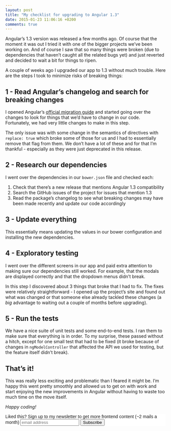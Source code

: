 ```yaml
---
layout: post
title: "My checklist for upgrading to Angular 1.3"
date: 2015-01-23 11:06:16 +0200
comments: true
---
```


Angular’s 1.3 version was released a few months ago. Of course that the moment it was out I tried it with one of the bigger projects we’ve been working on. And of course I saw that so many things were broken (due to dependencies that haven’t caught all the related bugs yet) and just reverted and decided to wait a bit for things to ripen.

A couple of weeks ago I upgraded our app to 1.3 without much trouble. Here are the steps I took to minimize risks of breaking things:

## 1 - Read Angular’s changelog and search for breaking changes

I opened Angular’s [official migration guide](https://docs.angularjs.org/guide/migration#migrating-from-1-2-to-1-3) and started going over the changes to look for things that we’d have to change in our code. Fortunately, we had very little changes to make in this step. 

The only issue was with some change in the semantics of directives with `replace: true` which broke some of those for us and I had to essentially remove that flag from them. We don’t have a lot of these and for that I’m thankful - especially as they were just deprecated in this release.

## 2 - Research our dependencies

I went over the dependencies in our `bower.json` file and checked each:

1. Check that there’s a new release that mentions Angular 1.3 compatibility
1. Search the GitHub issues of the project for issues that mention 1.3
1. Read the package’s changelog to see what breaking changes may have been made recently and update our code accordingly

## 3 - Update everything

This essentially means updating the values in our bower configuration and installing the new dependencies. 

## 4 - Exploratory testing

I went over the different screens in our app and paid extra attention to making sure our dependencies still worked. For example, that the modals are displayed correctly and that the dropdown menus didn’t break.

In this step I discovered about 3 things that broke that I had to fix. The fixes were relatively straightforward - I opened up the project’s site and found out what was changed or that someone else already tackled these changes (a *big* advantage to waiting out a couple of months before upgrading).

## 5 - Run the tests

We have a nice suite of unit tests and some end-to-end tests. I ran them to make sure that everything is in order. To my surprise, these passed without a hitch, except for one small test that had to be fixed (it broke because of changes in `ngModelController` that affected the API we used for testing, but the feature itself didn’t break).

## That’s it!

This was really less exciting and problematic than I feared it might be. I’m happy this went pretty smoothly and allowed us to get on with work and start enjoying the new improvements in Angular without having to waste too much time on the move itself.

*Happy coding!*

<!-- Begin MailChimp Signup Form -->
<link href="http://cdn-images.mailchimp.com/embedcode/slim-081711.css" rel="stylesheet" type="text/css">
<style type="text/css">
    #mc_embed_signup{background:#fff; clear:left; font:14px Helvetica,Arial,sans-serif; }
    /* Add your own MailChimp form style overrides in your site stylesheet or in this style block.
       We recommend moving this block and the preceding CSS link to the HEAD of your HTML file. */
</style>
<div id="mc_embed_signup">
<form action="http://codelord.us6.list-manage.com/subscribe/post?u=78b36f07d7d2e7e91eb8deee3&amp;id=c9a8d439c8" method="post" id="mc-embedded-subscribe-form" name="mc-embedded-subscribe-form" class="validate" target="_blank" novalidate>
    <label for="mce-EMAIL">Liked this? Sign up to my newsletter to get more frontend content (~2 mails a month)</label>
    <input type="email" value="" name="EMAIL" class="email" id="mce-EMAIL" placeholder="email address" required style="display: inline">
    <input type="hidden" value="" name="SIGNUP_URL" class="email" id="mce-SIGNUP_URL">
    <input type="submit" value="Subscribe" name="subscribe" id="mc-embedded-subscribe" class="button" style="display: inline">
</form>
</div>
<script type="text/javascript">
document.getElementById('mce-SIGNUP_URL').value = document.location.href;
</script>
<!--End mc_embed_signup-->
